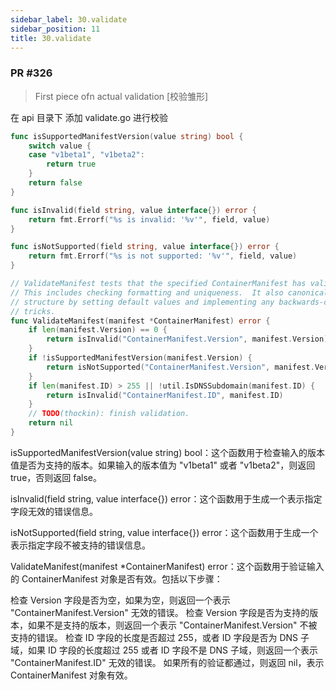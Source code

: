 ```yaml
---
sidebar_label: 30.validate
sidebar_position: 11
title: 30.validate
---
```


### PR #326
> First piece ofn actual validation [校验雏形]

在 api 目录下 添加 validate.go 进行校验 
```go
func isSupportedManifestVersion(value string) bool {
	switch value {
	case "v1beta1", "v1beta2":
		return true
	}
	return false
}

func isInvalid(field string, value interface{}) error {
	return fmt.Errorf("%s is invalid: '%v'", field, value)
}

func isNotSupported(field string, value interface{}) error {
	return fmt.Errorf("%s is not supported: '%v'", field, value)
}

// ValidateManifest tests that the specified ContainerManifest has valid data.
// This includes checking formatting and uniqueness.  It also canonicalizes the
// structure by setting default values and implementing any backwards-compatibility
// tricks.
func ValidateManifest(manifest *ContainerManifest) error {
	if len(manifest.Version) == 0 {
		return isInvalid("ContainerManifest.Version", manifest.Version)
	}
	if !isSupportedManifestVersion(manifest.Version) {
		return isNotSupported("ContainerManifest.Version", manifest.Version)
	}
	if len(manifest.ID) > 255 || !util.IsDNSSubdomain(manifest.ID) {
		return isInvalid("ContainerManifest.ID", manifest.ID)
	}
	// TODO(thockin): finish validation.
	return nil
}
```

isSupportedManifestVersion(value string) bool：这个函数用于检查输入的版本值是否为支持的版本。如果输入的版本值为 "v1beta1" 或者 "v1beta2"，则返回 true，否则返回 false。

isInvalid(field string, value interface{}) error：这个函数用于生成一个表示指定字段无效的错误信息。

isNotSupported(field string, value interface{}) error：这个函数用于生成一个表示指定字段不被支持的错误信息。

ValidateManifest(manifest *ContainerManifest) error：这个函数用于验证输入的 ContainerManifest 对象是否有效。包括以下步骤：

检查 Version 字段是否为空，如果为空，则返回一个表示 "ContainerManifest.Version" 无效的错误。
检查 Version 字段是否为支持的版本，如果不是支持的版本，则返回一个表示 "ContainerManifest.Version" 不被支持的错误。
检查 ID 字段的长度是否超过 255，或者 ID 字段是否为 DNS 子域，如果 ID 字段的长度超过 255 或者 ID 字段不是 DNS 子域，则返回一个表示 "ContainerManifest.ID" 无效的错误。
如果所有的验证都通过，则返回 nil，表示 ContainerManifest 对象有效。

